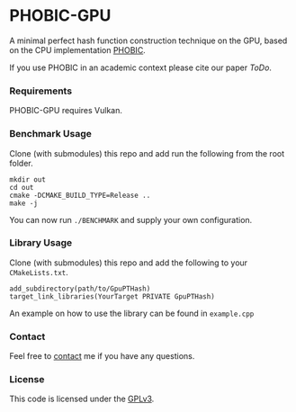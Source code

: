 # PHOBIC-GPU

A minimal perfect hash function construction technique on the GPU, based on the CPU implementation 
[PHOBIC](https://github.com/jermp/pthash/tree/phobic).

If you use PHOBIC in an academic context please cite our paper *ToDo*.

### Requirements
PHOBIC-GPU requires Vulkan.


### Benchmark Usage
Clone (with submodules) this repo and add run the following from the root folder.

```
mkdir out    
cd out
cmake -DCMAKE_BUILD_TYPE=Release ..
make -j
```

You can now run ```./BENCHMARK``` and supply your own configuration.


### Library Usage

Clone (with submodules) this repo and add the following to your `CMakeLists.txt`.

```
add_subdirectory(path/to/GpuPTHash)
target_link_libraries(YourTarget PRIVATE GpuPTHash)
```

An example on how to use the library can be found in ```example.cpp```

### Contact

Feel free to [contact](mailto:hermann@kit.edu) me if you have any questions.

### License

This code is licensed under the [GPLv3](/LICENSE).
